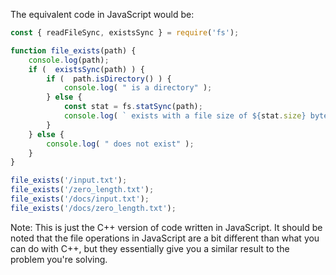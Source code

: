 The equivalent code in JavaScript would be:

```javascript
const { readFileSync, existsSync } = require('fs'); 

function file_exists(path) {
    console.log(path);
    if (  existsSync(path) ) {
        if (  path.isDirectory() ) {
            console.log( " is a directory" );
        } else {
            const stat = fs.statSync(path);
            console.log( ` exists with a file size of ${stat.size} bytes.` );
        }
    } else {
        console.log( " does not exist" );
    }
} 

file_exists('/input.txt');
file_exists('/zero_length.txt');
file_exists('/docs/input.txt');
file_exists('/docs/zero_length.txt');
```

Note: This is just the C++ version of code written in JavaScript. It should be noted that the file operations in JavaScript are a bit different than what you can do with C++, but they essentially give you a similar result to the problem you're solving.
